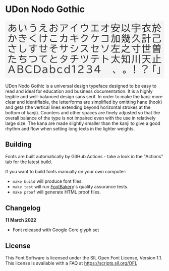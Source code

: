# UDon Nodo Gothic

![UDgothic](documentation/header.png)

UDon Nodo Gothic is a universal design typeface designed to be easy to read and ideal for education and business documentation. It is a highly legible and well-balanced design sans serif. In order to make the kanji more clear and identifiable, the letterforms are simplified by omitting hane (hook) and geta (the vertical lines extending beyond horizontal strokes at the bottom of kanji). Counters and other spaces are finely adjusted so that the overall balance of the type is not impaired even with the use in relatively large size. The kana are made slightly smaller than the kanji to give a good rhythm and flow when setting long texts in the lighter weights.

## Building

Fonts are built automatically by GitHub Actions - take a look in the "Actions" tab for the latest build.

If you want to build fonts manually on your own computer:

* `make build` will produce font files.
* `make test` will run [FontBakery](https://github.com/googlefonts/fontbakery)'s quality assurance tests.
* `make proof` will generate HTML proof files.

## Changelog

**11 March 2022**
- Font released with Google Core glyph set

## License

This Font Software is licensed under the SIL Open Font License, Version 1.1.
This license is available with a FAQ at
https://scripts.sil.org/OFL
